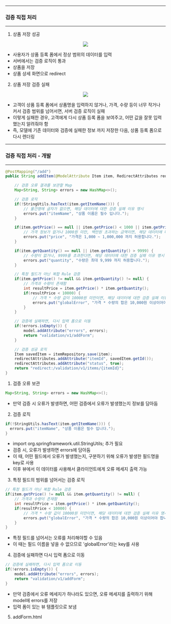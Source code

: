 -----
### 검증 직접 처리
-----
1. 상품 저장 성공
<div align="center">
<img src="https://github.com/sooyounghan/Spring/assets/34672301/07ddf491-8b21-4288-8faf-209568662aea">
</div>

  - 사용자가 상품 등록 폼에서 정상 범위의 데이터를 입력
  - 서버에서는 검증 로직이 통과
  - 상품을 저장
  - 상품 상세 화면으로 redirect

2. 상품 저장 검증 실패
<div align="center">
<img src="https://github.com/sooyounghan/Spring/assets/34672301/abec485a-0122-4b36-b4ed-33f747e2cf06">
</div>

  - 고객이 상품 등록 폼에서 상품명을 입력하지 않거나, 가격, 수량 등이 너무 작거나 커서 검증 범위를 넘어서면, 서버 검증 로직이 실패
  - 이렇게 실패한 경우, 고객에게 다시 상품 등록 폼을 보여주고, 어떤 값을 잘못 입력했는지 알려줘야 함
  - 즉, 모델에 기존 데이터와 검증에 실패한 정보 까지 저장한 다음, 상품 등록 폼으로 다시 렌더링

-----
### 검증 직접 처리 - 개발
-----
```java
@PostMapping("/add")
public String addItem(@ModelAttribute Item item, RedirectAttributes redirectAttributes, Model model) {

    // 검증 오류 결과를 보관할 Map
    Map<String, String> errors = new HashMap<>();

    // 검증 로직
    if(!StringUtils.hasText(item.getItemName())) {
        // 물건명에 글자가 없으면, 해당 데이터에 대한 검증 실패 이유 명시
        errors.put("itemName", "상품 이름은 필수 입니다.");
    }

    if(item.getPrice() == null || item.getPrice() < 1000 || item.getPrice() > 1000000) {
        // 가격 정보가 없거나 1000원 미만, 백만원 초과하는 금액이면, 해당 데이터에 대한 검증 실패 이유 명시
        errors.put("price", "가격은 1,000 ~ 1,000,000 까지 허용합니다.");
    }

    if(item.getQuantity() == null || item.getQuantity() > 9999) {
        // 수량이 없거나, 9999를 초과한다면, 해당 데이터에 대한 검증 실패 이유 명시
        errors.put("quantity", "수량은 최대 9,999 까지 허용합니다.");
    }

    // 특정 필드가 아닌 복합 Rule 검증
    if(item.getPrice() != null && item.getQuantity() != null) {
        // 가격과 수량이 존재함
        int resultPrice = item.getPrice() * item.getQuantity();
        if(resultPrice < 10000) {
            // 가격 * 수량 값이 10000원 미만이면, 해당 데이터에 대한 검증 실패 이유 명시
            errors.put("globalError", "가격 * 수량의 합은 10,000원 이상이어야 합니다. 현재 값 = " + resultPrice);
        }
    }

    // 검증에 실패하면, 다시 입력 폼으로 이동
    if(!errors.isEmpty()) {
        model.addAttribute("errors", errors);
        return "validation/v1/addForm";
    }

    // 검증 성공 로직
    Item savedItem = itemRepository.save(item);
    redirectAttributes.addAttribute("itemId", savedItem.getId());
    redirectAttributes.addAttribute("status", true);
    return "redirect:/validation/v1/items/{itemId}";
}
```

1. 검증 오류 보관
```java
Map<String, String> errors = new HashMap<>();
```
  - 만약 검증 시 오류가 발생하면, 어떤 검증에서 오류가 발생했는지 정보를 담아둠

2. 검증 로직
```java
if(!StringUtils.hasText(item.getItemName())) {
  errors.put("itemName", "상품 이름은 필수 입니다.");
}
```
  - import org.springframework.util.StringUtils; 추가 필요
  - 검증 시, 오류가 발생하면 errors에 담아둠
  - 이 때, 어떤 필드에서 오류가 발생했는지, 구분하기 위해 오류가 발생한 필드명을 key로 사용
  - 이후 뷰에서 이 데이터를 사용해서 클라이언트에게 오류 메세지 출력 가능

3. 특정 필드의 범위를 넘어서는 검증 로직
```java
// 특정 필드가 아닌 복합 Rule 검증
if(item.getPrice() != null && item.getQuantity() != null) {
    // 가격과 수량이 존재함
    int resultPrice = item.getPrice() * item.getQuantity();
    if(resultPrice < 10000) {
        // 가격 * 수량 값이 10000원 미만이면, 해당 데이터에 대한 검증 실패 이유 명시
        errors.put("globalError", "가격 * 수량의 합은 10,000원 이상이어야 합니다. 현재 값 = " + resultPrice);
    }
}
```
  - 특정 필드를 넘어서는 오류를 처리해야할 수 있음
  - 이 때는 필드 이름을 넣을 수 없으므로 'globalError'라는 key를 사용

4. 검증에 실패하면 다시 입력 폼으로 이동
```java
// 검증에 실패하면, 다시 입력 폼으로 이동
if(!errors.isEmpty()) {
    model.addAttribute("errors", errors);
    return "validation/v1/addForm";
}
```
  - 만약 검증에서 오류 메세지가 하나라도 있으면, 오류 메세지를 출력하기 위해 model에 errors를 저장
  - 입력 폼이 있는 뷰 템플릿으로 보냄

5. addForm.html
